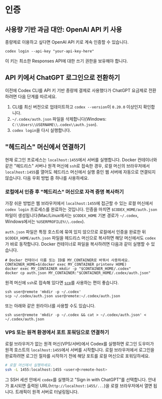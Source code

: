 # 인증

## 사용량 기반 과금 대안: OpenAI API 키 사용

종량제로 이용하고 싶다면 OpenAI API 키로 계속 인증할 수 있습니다.

```shell
codex login --api-key "your-api-key-here"
```

이 키는 최소한 Responses API에 대한 쓰기 권한을 보유해야 합니다.

## API 키에서 ChatGPT 로그인으로 전환하기

이전에 Codex CLI를 API 키 기반 종량제 결제로 사용했다가 ChatGPT 요금제로 전환하려면 다음 단계를 따르세요.

1. CLI를 최신 버전으로 업데이트하고 `codex --version`이 `0.20.0` 이상인지 확인합니다.
2. `~/.codex/auth.json` 파일을 삭제합니다(Windows: `C:\\Users\\USERNAME\\.codex\\auth.json`).
3. `codex login`을 다시 실행합니다.

## "헤드리스" 머신에서 연결하기

현재 로그인 프로세스는 `localhost:1455`에서 서버를 실행합니다. Docker 컨테이너와 같은 "헤드리스" 서버나 원격 머신에 `ssh`로 접속한 경우, 로컬 머신의 브라우저에서 `localhost:1455`를 열어도 헤드리스 머신에서 실행 중인 웹 서버에 자동으로 연결되지 않습니다. 다음 우회 방법 중 하나를 사용하세요.

### 로컬에서 인증 후 "헤드리스" 머신으로 자격 증명 복사하기

가장 쉬운 방법은 웹 브라우저에서 `localhost:1455`에 접근할 수 있는 로컬 머신에서 `codex login` 프로세스를 완료하는 것입니다. 인증을 마치면 `$CODEX_HOME/auth.json` 파일이 생성됩니다(Mac/Linux에서는 `$CODEX_HOME` 기본 경로가 `~/.codex`, Windows에서는 `%USERPROFILE%\\.codex`).

`auth.json` 파일은 특정 호스트에 묶여 있지 않으므로 로컬에서 인증을 완료한 뒤 `$CODEX_HOME/auth.json` 파일을 헤드리스 머신으로 복사하면 해당 머신에서도 `codex`가 바로 동작합니다. Docker 컨테이너로 파일을 복사하려면 다음과 같이 실행할 수 있습니다.

```shell
# Docker 컨테이너 이름 또는 ID를 MY_CONTAINER로 바꿔서 사용하세요.
CONTAINER_HOME=$(docker exec MY_CONTAINER printenv HOME)
docker exec MY_CONTAINER mkdir -p "$CONTAINER_HOME/.codex"
docker cp auth.json MY_CONTAINER:"$CONTAINER_HOME/.codex/auth.json"
```

원격 머신에 `ssh`로 접속해 있다면 [`scp`](https://en.wikipedia.org/wiki/Secure_copy_protocol)를 사용하는 편이 좋습니다.

```shell
ssh user@remote 'mkdir -p ~/.codex'
scp ~/.codex/auth.json user@remote:~/.codex/auth.json
```

또는 아래와 같은 원라이너를 사용할 수도 있습니다.

```shell
ssh user@remote 'mkdir -p ~/.codex && cat > ~/.codex/auth.json' < ~/.codex/auth.json
```

### VPS 또는 원격 환경에서 포트 포워딩으로 연결하기

로컬 브라우저가 없는 원격 머신(VPS/서버)에서 Codex를 실행하면 로그인 도우미가 원격 호스트의 `localhost:1455`에서 서버를 시작합니다. 로컬 브라우저에서 로그인을 완료하려면 로그인 절차를 시작하기 전에 해당 포트를 로컬 머신으로 포워딩하세요.

```bash
# 로컬 머신에서 실행하세요.
ssh -L 1455:localhost:1455 <user>@<remote-host>
```

그 SSH 세션 안에서 `codex`를 실행하고 "Sign in with ChatGPT"를 선택합니다. 안내가 표시되면 출력된 URL(`http://localhost:1455/...`)을 로컬 브라우저에서 열면 됩니다. 트래픽이 원격 서버로 터널링됩니다.
